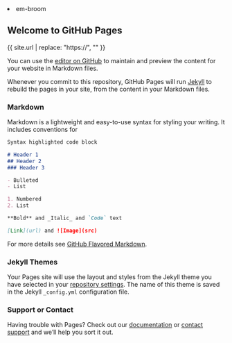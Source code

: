 <link href="https://emoji.template.pc-cdn.de/emoji.css" rel="stylesheet">
<li class="emoji" data-clipboard-text="&lt;i class=&quot;em em-broom&quot; aria-role=&quot;presentation&quot; aria-label=&quot;BROOM&quot;&gt;&lt;/i&gt;">
<i class="em em-broom" aria-role="presentation" aria-label="BROOM"></i> em-<span class="name" data-alternative-names=",BROOM">broom</span>
</li>


## Welcome to GitHub Pages

{{ site.url | replace: "https://", "" }}

You can use the [editor on GitHub](https://github.com/pfeifferch/playground/edit/main/docs/index.md) to maintain and preview the content for your website in Markdown files.

Whenever you commit to this repository, GitHub Pages will run [Jekyll](https://jekyllrb.com/) to rebuild the pages in your site, from the content in your Markdown files.

### Markdown

Markdown is a lightweight and easy-to-use syntax for styling your writing. It includes conventions for

```markdown
Syntax highlighted code block

# Header 1
## Header 2
### Header 3

- Bulleted
- List

1. Numbered
2. List

**Bold** and _Italic_ and `Code` text

[Link](url) and ![Image](src)
```

For more details see [GitHub Flavored Markdown](https://guides.github.com/features/mastering-markdown/).

### Jekyll Themes

Your Pages site will use the layout and styles from the Jekyll theme you have selected in your [repository settings](https://github.com/pfeifferch/playground/settings). The name of this theme is saved in the Jekyll `_config.yml` configuration file.

### Support or Contact

Having trouble with Pages? Check out our [documentation](https://docs.github.com/categories/github-pages-basics/) or [contact support](https://github.com/contact) and we’ll help you sort it out.
